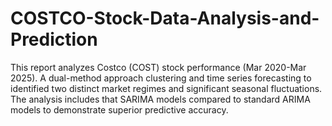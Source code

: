 # COSTCO-Stock-Data-Analysis-and-Prediction
This report analyzes Costco (COST) stock performance (Mar 2020-Mar 2025). A dual-method approach clustering and time series forecasting to identified two distinct market regimes and significant seasonal fluctuations. The analysis includes that SARIMA models compared to standard ARIMA models to demonstrate superior predictive accuracy.
